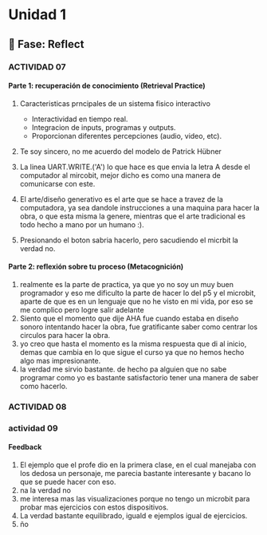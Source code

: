 # Unidad 1

## 🤔 Fase: Reflect

### ACTIVIDAD 07

#### Parte 1: recuperación de conocimiento (Retrieval Practice)

1. Caracteristicas prncipales de un sistema fisico interactivo
   - Interactividad en tiempo real.
   - Integracion de inputs, programas y outputs.
   - Proporcionan diferentes percepciones (audio, video, etc).

2. Te soy sincero, no me acuerdo del modelo de Patrick Hübner 
3. La linea UART.WRITE.('A') lo que hace es que envia la letra A desde el computador al mircobit, mejor dicho es como una manera de comunicarse con este.
4. El arte/diseño generativo es el arte que se hace a travez de la computadora, ya sea dandole instrucciones a una maquina para hacer la obra, o que esta misma la genere, mientras que el arte tradicional es todo hecho a mano por un humano :).
5. Presionando el boton sabria hacerlo, pero sacudiendo el micrbit la verdad no.

#### Parte 2: reflexión sobre tu proceso (Metacognición)

1. realmente es la parte de practica, ya que yo no soy un muy buen programador y eso me dificulto la parte de hacer lo del p5 y el microbit, aparte de que es en un lenguaje que no he visto en mi vida, por eso se me complico pero logre salir adelante
2. Siento que el momento que dije AHA fue cuando estaba en diseño sonoro intentando hacer la obra, fue gratificante saber como centrar los circulos para hacer la obra.
3. yo creo que hasta el momento es la misma respuesta que di al inicio, demas que cambia en lo que sigue el curso ya que no hemos hecho algo mas impresionante.
4. la verdad me sirvio bastante. de hecho pa alguien que no sabe programar como yo es bastante satisfactorio tener una manera de saber como hacerlo.

### ACTIVIDAD 08

### actividad 09

#### Feedback

1. El ejemplo que el profe dio en la primera clase, en el cual manejaba con los dedosa un personaje, me parecia bastante interesante y bacano lo que se puede hacer con eso.
2. na la verdad no
3. me interesa mas las visualizaciones porque no tengo un microbit para probar mas ejercicios con estos dispositivos.
4. La verdad bastante equilibrado, iguald e ejemplos igual de ejercicios.
5. ño


